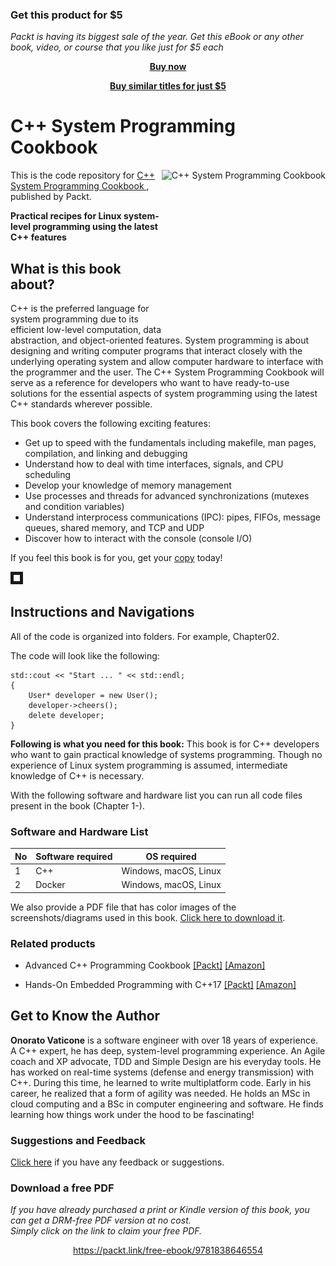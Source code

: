 
### Get this product for $5

<i>Packt is having its biggest sale of the year. Get this eBook or any other book, video, or course that you like just for $5 each</i>


<b><p align='center'>[Buy now](https://packt.link/9781838646554)</p></b>


<b><p align='center'>[Buy similar titles for just $5](https://subscription.packtpub.com/search)</p></b>


# C++ System Programming Cookbook 

<a href="https://www.packtpub.com/programming/c-system-programming-cookbook?utm_source=github&utm_medium=repository&utm_campaign=9781838646554"><img src="https://www.packtpub.com/media/catalog/product/cache/e4d64343b1bc593f1c5348fe05efa4a6/9/7/9781838646554-original.png" alt="C++ System Programming Cookbook " height="256px" align="right"></a>

This is the code repository for [C++ System Programming Cookbook ](https://www.packtpub.com/programming/c-system-programming-cookbook?utm_source=github&utm_medium=repository&utm_campaign=9781838646554), published by Packt.

**Practical recipes for Linux system-level programming using the latest C++ features**

## What is this book about?
C++ is the preferred language for system programming due to its efficient low-level computation, data abstraction, and object-oriented features. System programming is about designing and writing computer programs that interact closely with the underlying operating system and allow computer hardware to interface with the programmer and the user. The C++ System Programming Cookbook will serve as a reference for developers who want to have ready-to-use solutions for the essential aspects of system programming using the latest C++ standards wherever possible.


This book covers the following exciting features:
* Get up to speed with the fundamentals including makefile, man pages, compilation, and linking and debugging 
* Understand how to deal with time interfaces, signals, and CPU scheduling 
* Develop your knowledge of memory management 
* Use processes and threads for advanced synchronizations (mutexes and condition variables) 
* Understand interprocess communications (IPC): pipes, FIFOs, message queues, shared memory, and TCP and UDP 
* Discover how to interact with the console (console I/O)

If you feel this book is for you, get your [copy](https://www.amazon.com/dp/1838646558) today!

<a href="https://www.packtpub.com/?utm_source=github&utm_medium=banner&utm_campaign=GitHubBanner"><img src="https://raw.githubusercontent.com/PacktPublishing/GitHub/master/GitHub.png" 
alt="https://www.packtpub.com/" border="5" /></a>

## Instructions and Navigations
All of the code is organized into folders. For example, Chapter02.

The code will look like the following:
```
std::cout << "Start ... " << std::endl;
{
    User* developer = new User();
    developer->cheers();
    delete developer;
}
```

**Following is what you need for this book:**
This book is for C++ developers who want to gain practical knowledge of systems programming. Though no experience of Linux system programming is assumed, intermediate knowledge of C++ is necessary.

With the following software and hardware list you can run all code files present in the book (Chapter 1-).
### Software and Hardware List
| No | Software required | OS required |
| -------- | ------------------------------------ | ----------------------------------- |
| 1 | C++ | Windows, macOS, Linux |
| 2 | Docker | Windows, macOS, Linux |


We also provide a PDF file that has color images of the screenshots/diagrams used in this book. [Click here to download it](https://static.packt-cdn.com/downloads/9781838646554_ColorImages.pdf).

### Related products
* Advanced C++ Programming Cookbook  [[Packt]](https://www.packtpub.com/programming/advanced-c-cookbook?utm_source=github&utm_medium=repository&utm_campaign=9781838559915) [[Amazon]](https://www.amazon.com/dp/B083QG9G7H)

* Hands-On Embedded Programming with C++17  [[Packt]](https://www.packtpub.com/application-development/hands-embedded-programming-c17?utm_source=github&utm_medium=repository&utm_campaign=9781788629300) [[Amazon]](https://www.amazon.com/dp/1788629302)

## Get to Know the Author
**Onorato Vaticone**
is a software engineer with over 18 years of experience. A C++ expert, he has deep, system-level programming experience. An Agile coach and XP advocate, TDD and Simple Design are his everyday tools. He has worked on real-time systems (defense and energy transmission) with C++. During this time, he learned to write multiplatform code. Early in his career, he realized that a form of agility was needed. He holds an MSc in cloud computing and a BSc in computer engineering and software. He finds learning how things work under the hood to be fascinating!

### Suggestions and Feedback
[Click here](https://docs.google.com/forms/d/e/1FAIpQLSdy7dATC6QmEL81FIUuymZ0Wy9vH1jHkvpY57OiMeKGqib_Ow/viewform) if you have any feedback or suggestions.


### Download a free PDF

 <i>If you have already purchased a print or Kindle version of this book, you can get a DRM-free PDF version at no cost.<br>Simply click on the link to claim your free PDF.</i>
<p align="center"> <a href="https://packt.link/free-ebook/9781838646554">https://packt.link/free-ebook/9781838646554 </a> </p>